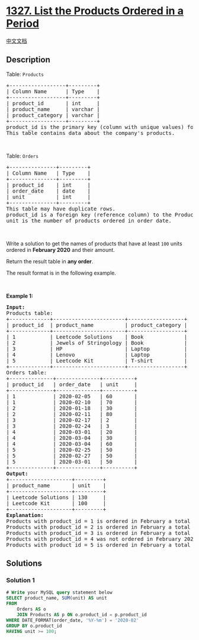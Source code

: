 # [1327. List the Products Ordered in a Period](https://leetcode.com/problems/list-the-products-ordered-in-a-period)

[中文文档](./solution/1300-1399/1327.List%20the%20Products%20Ordered%20in%20a%20Period/README.md)

<!-- tags:Database -->

## Description

<p>Table: <code>Products</code></p>

<pre>
+------------------+---------+
| Column Name      | Type    |
+------------------+---------+
| product_id       | int     |
| product_name     | varchar |
| product_category | varchar |
+------------------+---------+
product_id is the primary key (column with unique values) for this table.
This table contains data about the company&#39;s products.
</pre>

<p>&nbsp;</p>

<p>Table: <code>Orders</code></p>

<pre>
+---------------+---------+
| Column Name   | Type    |
+---------------+---------+
| product_id    | int     |
| order_date    | date    |
| unit          | int     |
+---------------+---------+
This table may have duplicate rows.
product_id is a foreign key (reference column) to the Products table.
unit is the number of products ordered in order_date.
</pre>

<p>&nbsp;</p>

<p>Write a solution to get the names of products that have at least <code>100</code> units ordered in <strong>February 2020</strong> and their amount.</p>

<p>Return the result table in <strong>any order</strong>.</p>

<p>The&nbsp;result format is in the following example.</p>

<p>&nbsp;</p>
<p><strong class="example">Example 1:</strong></p>

<pre>
<strong>Input:</strong> 
Products table:
+-------------+-----------------------+------------------+
| product_id  | product_name          | product_category |
+-------------+-----------------------+------------------+
| 1           | Leetcode Solutions    | Book             |
| 2           | Jewels of Stringology | Book             |
| 3           | HP                    | Laptop           |
| 4           | Lenovo                | Laptop           |
| 5           | Leetcode Kit          | T-shirt          |
+-------------+-----------------------+------------------+
Orders table:
+--------------+--------------+----------+
| product_id   | order_date   | unit     |
+--------------+--------------+----------+
| 1            | 2020-02-05   | 60       |
| 1            | 2020-02-10   | 70       |
| 2            | 2020-01-18   | 30       |
| 2            | 2020-02-11   | 80       |
| 3            | 2020-02-17   | 2        |
| 3            | 2020-02-24   | 3        |
| 4            | 2020-03-01   | 20       |
| 4            | 2020-03-04   | 30       |
| 4            | 2020-03-04   | 60       |
| 5            | 2020-02-25   | 50       |
| 5            | 2020-02-27   | 50       |
| 5            | 2020-03-01   | 50       |
+--------------+--------------+----------+
<strong>Output:</strong> 
+--------------------+---------+
| product_name       | unit    |
+--------------------+---------+
| Leetcode Solutions | 130     |
| Leetcode Kit       | 100     |
+--------------------+---------+
<strong>Explanation:</strong> 
Products with product_id = 1 is ordered in February a total of (60 + 70) = 130.
Products with product_id = 2 is ordered in February a total of 80.
Products with product_id = 3 is ordered in February a total of (2 + 3) = 5.
Products with product_id = 4 was not ordered in February 2020.
Products with product_id = 5 is ordered in February a total of (50 + 50) = 100.
</pre>

## Solutions

### Solution 1

<!-- tabs:start -->

```sql
# Write your MySQL query statement below
SELECT product_name, SUM(unit) AS unit
FROM
    Orders AS o
    JOIN Products AS p ON o.product_id = p.product_id
WHERE DATE_FORMAT(order_date, '%Y-%m') = '2020-02'
GROUP BY o.product_id
HAVING unit >= 100;
```

<!-- tabs:end -->

<!-- end -->
